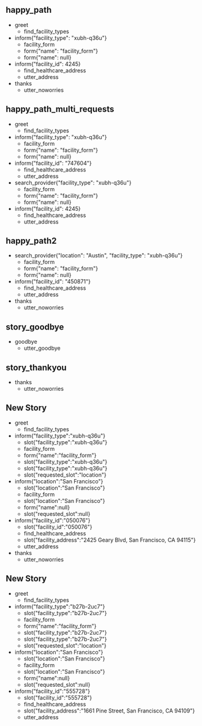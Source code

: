 ## happy_path
* greet
    - find_facility_types
* inform{"facility_type": "xubh-q36u"}    
    - facility_form
    - form{"name": "facility_form"}
    - form{"name": null}
* inform{"facility_id": 4245}
    - find_healthcare_address
    - utter_address
* thanks
    - utter_noworries

## happy_path_multi_requests
* greet
    - find_facility_types
* inform{"facility_type": "xubh-q36u"}
    - facility_form
    - form{"name": "facility_form"}
    - form{"name": null}
* inform{"facility_id": "747604"}
    - find_healthcare_address
    - utter_address
* search_provider{"facility_type": "xubh-q36u"}
    - facility_form
    - form{"name": "facility_form"}
    - form{"name": null}
* inform{"facility_id": 4245}   
    - find_healthcare_address
    - utter_address

## happy_path2
* search_provider{"location": "Austin", "facility_type": "xubh-q36u"}
    - facility_form
    - form{"name": "facility_form"}
    - form{"name": null}
* inform{"facility_id": "450871"}
    - find_healthcare_address
    - utter_address
* thanks
    - utter_noworries

## story_goodbye
* goodbye
    - utter_goodbye

## story_thankyou
* thanks
    - utter_noworries

## New Story

* greet
    - find_facility_types
* inform{"facility_type":"xubh-q36u"}
    - slot{"facility_type":"xubh-q36u"}
    - facility_form
    - form{"name":"facility_form"}
    - slot{"facility_type":"xubh-q36u"}
    - slot{"facility_type":"xubh-q36u"}
    - slot{"requested_slot":"location"}
* inform{"location":"San Francisco"}
    - slot{"location":"San Francisco"}
    - facility_form
    - slot{"location":"San Francisco"}
    - form{"name":null}
    - slot{"requested_slot":null}
* inform{"facility_id":"050076"}
    - slot{"facility_id":"050076"}
    - find_healthcare_address
    - slot{"facility_address":"2425 Geary Blvd, San Francisco, CA 94115"}
    - utter_address
* thanks
    - utter_noworries

## New Story

* greet
    - find_facility_types
* inform{"facility_type":"b27b-2uc7"}
    - slot{"facility_type":"b27b-2uc7"}
    - facility_form
    - form{"name":"facility_form"}
    - slot{"facility_type":"b27b-2uc7"}
    - slot{"facility_type":"b27b-2uc7"}
    - slot{"requested_slot":"location"}
* inform{"location":"San Francisco"}
    - slot{"location":"San Francisco"}
    - facility_form
    - slot{"location":"San Francisco"}
    - form{"name":null}
    - slot{"requested_slot":null}
* inform{"facility_id":"555728"}
    - slot{"facility_id":"555728"}
    - find_healthcare_address
    - slot{"facility_address":"1661 Pine Street, San Francisco, CA 94109"}
    - utter_address
